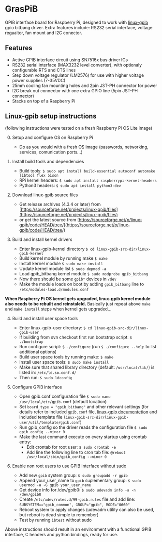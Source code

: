 # GrasPiB
GPIB interface board for Raspberry Pi, designed to work with [linux-gpib](https://linux-gpib.sourceforge.io/) gpio bitbang driver. Extra features include: RS232 serial interface, voltage regualtor, fan mount and I2C conector.

## Features
* Active GPIB interface circuit using SN7516x bus driver ICs
* RS232 serial interface (MAX3232 level converter), with optionaly configurable RTS and CTS lines
* Step down voltage regulator (LM2576) for use with higher voltage power supplies (7-35VDC)
* 25mm cooling fan mounting holes and 2pin JST-PH connector for power 
* I2C break out connector with one extra GPIO line (5pin JST-PH connector)
* Stacks on top of a Raspberry Pi

## Linux-gpib setup instructions

(following instructions were tested on a fresh Raspberry Pi OS Lite image)

0. Setup and configure OS on Raspberry Pi
    * Do as you would with a fresh OS image (passwords, networking, services, comunication ports...)

1. Install build tools and dependencies
    * Build tools: `$ sudo apt install build-essential autoconf automake libtool flex bison`
    * RPi kernel headers: `$ sudo apt install raspberrypi-kernel-headers`
    * Python3 headers: `$ sudo apt install python3-dev`

2. Download linux-gpib source files
    * Get release archives (4.3.4 or later) from [https://sourceforge.net/projects/linux-gpib/files](https://sourceforge.net/projects/linux-gpib/files)
    * or get the latest source from [https://sourceforge.net/p/linux-gpib/code/HEAD/tree/](https://sourceforge.net/p/linux-gpib/code/HEAD/tree/)

3. Build and install kernel drivers
    * Enter linux-gpib-kernel directory `$ cd linux-gpib-src-dir/linux-gpib-kernel`
    * Build kernel module by running make `$ make`
    * Install kernel module `$ sudo make install`
    * Update kernel module list `$ sudo depmod -a`
    * Load gpib_bitbang kernel module `$ sudo modprobe gpib_bitbang`
    * Now there should be some `gpib*` devices in `/dev`
    * Make the module loads on boot by adding `gpib_bitbang` line to `/etc/modules-load.d/modules.conf`

**When Raspberry Pi OS kernel gets upgraded, linux-gpib kernel module also needs to be rebuilt and reinstaleld.**
Basically just repeat above `make` and `make install` steps when kernel gets upgraded...

4. Build and install user space tools
    * Enter linux-gpib-user directory: `$ cd linux-gpib-src-dir/linux-gpib-user`
    * If building from svn checkout first run bootstrap script: `$ ./bootstrap`
    * Run configure script: `$ ./configure` (run `$ ./configure --help` to list additional options)
    * Build user space tools by running make: `$ make`
    * Install user space tools: `$ sudo make install`
    * Make sure that shared library directory (default: `/usr/local/lib/`) is listed in: `/etc/ld.so.conf.d/`
    * Then run: `$ sudo ldconfig`

5. Configure GPIB interface
    * Open gpib.conf configuration file `$ sudo nano /usr/local/etc/gpib.conf` (default location)
    * Set `board_type = "gpib_bitbang"` and other relevant settings (for details refer to included `gpib.conf` file, [linux-gpib documentetion](https://linux-gpib.sourceforge.io/doc_html/configuration-gpib-conf.html) and included template file `linux-gpib-src-dir/linux-gpib-user/util/template/gpib.conf`)
    * Run gpib_config so the driver reads the configuration file `$ sudo gpib_config --minor 0`
    * Make the last command execute on every startup using crontab entry:
        - Edit crontab for root user: `$ sudo crontab -e`
        - Add line the following line to cron tab file: `@reboot /usr/local/sbin/gpib_config --minor 0`

6. Enable non root users to use GPIB interface without sudo
    - Add new `gpib` system group: `$ sudo groupadd -r gpib`
    - Append your_user_name to `gpib` suplementary group: `$ sudo usermod -a -G gpib your_user_name`
    - Get device info for /dev/gpib0: `$ sudo udevadm info -a -n /dev/gpib0`
    - Create `/etc/udev/rules.d/99-gpib.rules` file and add line: `SUBSYSTEM=="gpib_common", GROUP="gpib", MODE="0660"`
    - Reboot system to apply changes (udevadm utility can also be used, but reboot is dead simple to remember)
    - Test by running `ibtest` without sudo

Above instructions should result in an environment with a functional GPIB interface, C headers and python bindings, ready for use.
